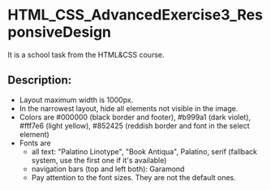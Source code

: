 # HTML_CSS_AdvancedExercise3_ResponsiveDesign
It is a school task from the HTML&CSS course.

## Description:
 - Layout maximum width is 1000px.
 - In the narrowest layout, hide all elements not visible in the image.
 - Colors are #000000 (black border and footer), #b999a1 (dark violet), #fff7e6 (light yellow), #852425 (reddish border and font in the select element)
 - Fonts are
     - all text: "Palatino Linotype", "Book Antiqua", Palatino, serif (fallback system, use the first one if it's available)
     - navigation bars (top and left both): Garamond
     - Pay attention to the font sizes. They are not the default ones.
